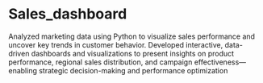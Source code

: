 # Sales_dashboard
Analyzed marketing data using Python to visualize sales performance and uncover key trends in customer behavior. Developed interactive, data-driven dashboards and visualizations to present insights on product performance, regional sales distribution, and campaign effectiveness—enabling strategic decision-making and performance optimization
